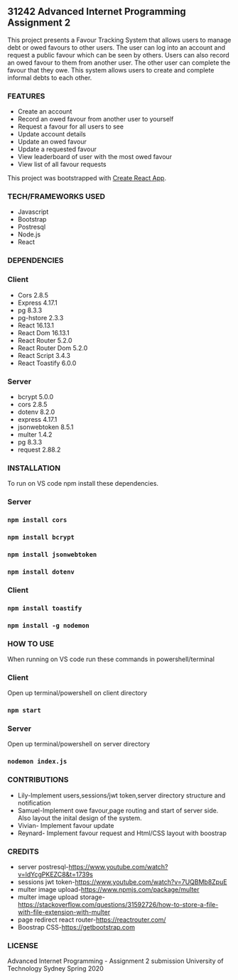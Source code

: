 ## 31242 Advanced Internet Programming Assignment 2

This project presents a Favour Tracking System that allows users to manage debt or owed favours to other users. The user can log into an account and request a public favour which can be seen by others. Users can also record an owed favour to them from another user. The other user can complete the favour that they owe. This system allows users to create and complete informal debts to each other. 

### FEATURES

- Create an account
- Record an owed favour from another user to yourself
- Request a favour for all users to see
- Update account details
- Update an owed favour
- Update a requested favour
- View leaderboard of user with the most owed favour
- View list of all favour requests 

This project was bootstrapped with [Create React App](https://github.com/facebook/create-react-app).

### TECH/FRAMEWORKS USED
- Javascript 
- Bootstrap 
- Postresql 
- Node.js 
- React 

### DEPENDENCIES  
### Client 

- Cors 2.8.5
- Express 4.17.1
- pg 8.3.3
- pg-hstore 2.3.3
- React 16.13.1
- React Dom 16.13.1
- React Router 5.2.0
- React Router Dom 5.2.0
- React Script 3.4.3
- React Toastify 6.0.0 

### Server 

- bcrypt 5.0.0
- cors 2.8.5
- dotenv 8.2.0
- express 4.17.1
- jsonwebtoken 8.5.1
- multer 1.4.2
- pg 8.3.3
- request 2.88.2



### INSTALLATION
To run on VS code npm install these dependencies.

### Server 
### `npm install cors` 
### `npm install bcrypt`
### `npm install jsonwebtoken`
### `npm install dotenv`

### Client 
### `npm install toastify`
### `npm install -g nodemon`

### HOW TO USE
When running on VS code run these commands in powershell/terminal 
### Client 
Open up terminal/powershell on client directory 
### `npm start`
### Server
Open up terminal/powershell on server directory 
### `nodemon index.js`

### CONTRIBUTIONS
- Lily-Implement users,sessions/jwt token,server directory structure and notification
- Samuel-Implement owe favour,page routing and start of server side. Also layout the inital design of the system.
- Vivian- Implement favour update
- Reynard- Implement favour request and Html/CSS layout with boostrap 

### CREDITS 
- server postresql-https://www.youtube.com/watch?v=ldYcgPKEZC8&t=1739s
- sessions jwt token-https://www.youtube.com/watch?v=7UQBMb8ZpuE
- multer image upload-https://www.npmjs.com/package/multer
- multer image upload storage- https://stackoverflow.com/questions/31592726/how-to-store-a-file-with-file-extension-with-multer
- page redirect react router-https://reactrouter.com/
- Boostrap CSS-https://getbootstrap.com

### LICENSE 
Advanced Internet Programming - Assignment 2 submission 
University of Technology Sydney Spring 2020 

